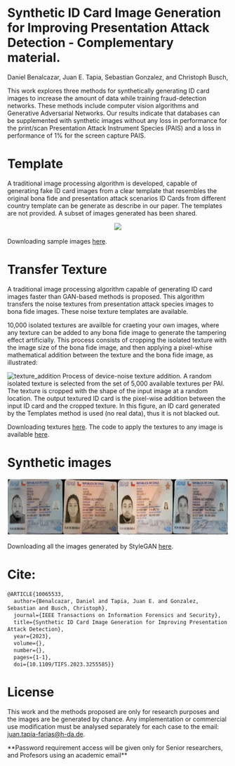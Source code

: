 # Synthetic ID Card Image Generation for Improving Presentation Attack Detection - Complementary material.
Daniel Benalcazar, Juan E. Tapia, Sebastian Gonzalez, and Christoph Busch,

This work explores three methods for synthetically generating ID card images to increase the amount of data while training fraud-detection networks. These methods include computer vision algorithms and Generative Adversarial Networks. Our results indicate that databases can be supplemented with synthetic images without any loss in performance for the print/scan Presentation Attack Instrument Species (PAIS) and a loss in
performance of 1% for the screen capture PAIS.

# Template
A traditional image processing algorithm is developed, capable of generating fake ID card images from a clear template that resembles the original bona fide and presentation attack scenarios ID Cards from different country template can be generate as describe in our paper. The templates are not provided. A subset of images generated has been shared.

<p align="center" width="100%">
    <img width="33%" src="https://user-images.githubusercontent.com/45126159/216764780-74f28fca-45d8-4881-ad63-7a1b483435df.gif">
</p>


Downloading sample images [here](https://www.dropbox.com/s/4lrxxe5ub4952li/templates-IDcard_v2.zip?dl=0).


# Transfer Texture
A traditional image processing algorithm capable of generating ID card images faster than GAN-based methods is proposed. This algorithm transfers the
noise textures from presentation attack species images to bona fide images. These noise texture templates are available.

10,000 isolated textures are availble for craeting your own images, where any texture can be added to any bona fide image to generate the tampering effect artificially. This process consists of cropping the isolated texture with the image size of the bona fide image, and then applying a pixel-whise mathematical addition between the texture and the bona fide image, as illustrated:

![texture_addition](https://user-images.githubusercontent.com/45126159/216760716-72550814-75d5-4982-be6d-79f336bb8099.png)
Process of device-noise texture addition. A random isolated texture is selected from the set of 5,000 available textures per PAI. The texture is cropped
with the shape of the input image at a random location. The output textured ID card is the pixel-wise addition between the input ID card and the cropped
texture. In this figure, an ID card generated by the Templates method is used (no real data), thus it is not blacked out.

Downloading textures [here](https://www.dropbox.com/s/t9ha0hgx0rsficc/textures-ID-Card.zip?dl=0).
The code to apply the textures to any image is available [here](https://github.com/dpbenalcazar/textures).

# Synthetic images
![alt text](./StyleGAN2.png?raw=true)

Downloading all the images generated by StyleGAN [here](https://www.dropbox.com/s/4lrxxe5ub4952li/templates-IDcard_v2.zip?dl=0).

# Cite:
```
@ARTICLE{10065533,
  author={Benalcazar, Daniel and Tapia, Juan E. and Gonzalez, Sebastian and Busch, Christoph},
  journal={IEEE Transactions on Information Forensics and Security}, 
  title={Synthetic ID Card Image Generation for Improving Presentation Attack Detection}, 
  year={2023},
  volume={},
  number={},
  pages={1-1},
  doi={10.1109/TIFS.2023.3255585}}

```

# License
This work and the methods proposed are only for research purposes and the images are be generated by chance. Any implementation or commercial use modification must be analysed separately for each case to the email: juan.tapia-farias@h-da.de.
<p>
**Password requirement access will be given only for Senior researchers, and Profesors using an academic email**
